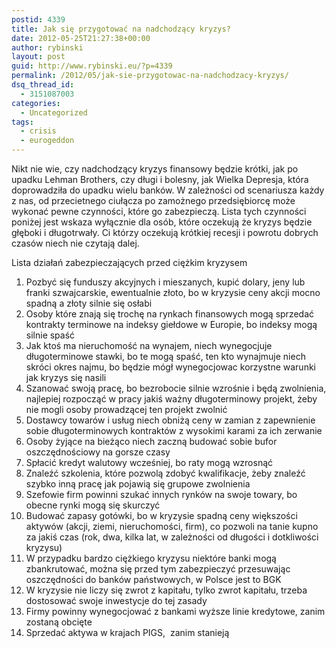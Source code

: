 ```yaml
---
postid: 4339
title: Jak się przygotować na nadchodzący kryzys?
date: 2012-05-25T21:27:38+00:00
author: rybinski
layout: post
guid: http://www.rybinski.eu/?p=4339
permalink: /2012/05/jak-sie-przygotowac-na-nadchodzacy-kryzys/
dsq_thread_id:
  - 3151087003
categories:
  - Uncategorized
tags:
  - crisis
  - eurogeddon
---
```

Nikt nie wie, czy nadchodzący kryzys finansowy będzie krótki, jak po upadku Lehman Brothers, czy długi i bolesny, jak Wielka Depresja, która doprowadziła do upadku wielu banków. W zależności od scenariusza każdy z nas, od przecietnego ciułącza po zamożnego przedsiębiorcę może wykonać pewne czynności, które go zabezpieczą. Lista tych czynności poniżej jest wskaza wyłącznie dla osób, które oczekują że kryzys będzie głęboki i długotrwały. Ci którzy oczekują krótkiej recesji i powrotu dobrych czasów niech nie czytają dalej.

<!--more-->

Lista działań zabezpieczających przed ciężkim kryzysem

  1. Pozbyć się funduszy akcyjnych i mieszanych, kupić dolary, jeny lub franki szwajcarskie, ewentualnie złoto, bo w kryzysie ceny akcji mocno spadną a złoty silnie się osłabi
  2. Osoby które znają się trochę na rynkach finansowych mogą sprzedać kontrakty terminowe na indeksy giełdowe w Europie, bo indeksy mogą silnie spaść
  3. Jak ktoś ma nieruchomość na wynajem, niech wynegocjuje długoterminowe stawki, bo te mogą spaść, ten kto wynajmuje niech skróci okres najmu, bo będzie mógł wynegocjowac korzystne warunki jak kryzys się nasili
  4. Szanować swoją pracę, bo bezrobocie silnie wzrośnie i będą zwolnienia, najlepiej rozpocząć w pracy jakiś ważny długoterminowy projekt, żeby nie mogli osoby prowadzącej ten projekt zwolnić
  5. Dostawcy towarów i usług niech obniżą ceny w zamian z zapewnienie sobie długoterminowych kontraktów z wysokimi karami za ich zerwanie
  6. Osoby żyjące na bieżąco niech zaczną budować sobie bufor oszczędnościowy na gorsze czasy
  7. Spłacić kredyt walutowy wcześniej, bo raty mogą wzrosnąć
  8. Znaleźć szkolenia, które pozwolą zdobyć kwalifikacje, żeby znaleźć szybko inną pracę jak pojawią się grupowe zwolnienia
  9. Szefowie firm powinni szukać innych rynków na swoje towary, bo obecne rynki mogą się skurczyć
 10. Budować zapasy gotówki, bo w kryzysie spadną ceny większości aktywów (akcji, ziemi, nieruchomości, firm), co pozwoli na tanie kupno za jakiś czas (rok, dwa, kilka lat, w zależności od długości i dotkliwości kryzysu)
 11. W przypadku bardzo ciężkiego kryzysu niektóre banki mogą zbankrutować, można się przed tym zabezpieczyć przesuwając oszczędności do banków państwowych, w Polsce jest to BGK
 12. W kryzysie nie liczy się zwrot z kapitału, tylko zwrot kapitału, trzeba dostosować swoje inwestycje do tej zasady
 13. Firmy powinny wynegocjować z bankami wyższe linie kredytowe, zanim zostaną obcięte
 14. Sprzedać aktywa w krajach PIGS,  zanim stanieją
